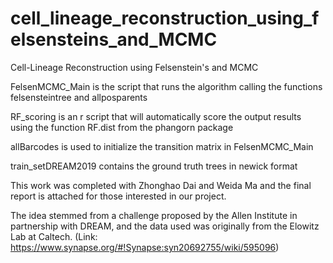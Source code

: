 # cell_lineage_reconstruction_using_felsensteins_and_MCMC
Cell-Lineage Reconstruction using Felsenstein's and MCMC

FelsenMCMC_Main is the script that runs the algorithm calling the functions felsensteintree and allposparents

RF_scoring is an r script that will automatically score the output results using the function RF.dist from the phangorn package

allBarcodes is used to initialize the transition matrix in FelsenMCMC_Main

train_setDREAM2019 contains the ground truth trees in newick format

This work was completed with Zhonghao Dai and Weida Ma and the final report is attached for those interested in our project. 

The idea stemmed from a challenge proposed by the Allen Institute in partnership with DREAM, and the data used was originally from the Elowitz Lab at Caltech. (Link: https://www.synapse.org/#!Synapse:syn20692755/wiki/595096) 
